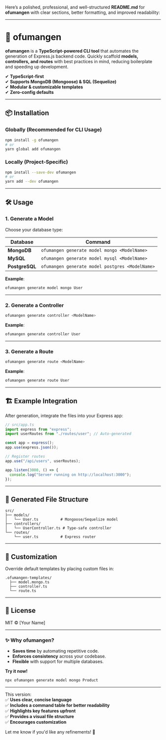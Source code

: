 Here’s a polished, professional, and well-structured **README.md** for **ofumangen** with clear sections, better formatting, and improved readability:

---

# 🚀 ofumangen

**ofumangen** is a **TypeScript-powered CLI tool** that automates the generation of Express.js backend code. Quickly scaffold **models, controllers, and routes** with best practices in mind, reducing boilerplate and speeding up development.

✔ **TypeScript-first**  
✔ **Supports MongoDB (Mongoose) & SQL (Sequelize)**  
✔ **Modular & customizable templates**  
✔ **Zero-config defaults**

---

## 📦 Installation

### **Globally (Recommended for CLI Usage)**

```bash
npm install -g ofumangen
# or
yarn global add ofumangen
```

### **Locally (Project-Specific)**

```bash
npm install --save-dev ofumangen
# or
yarn add --dev ofumangen
```

---

## 🛠 Usage

### **1. Generate a Model**

Choose your database type:

| Database       | Command                                         |
| -------------- | ----------------------------------------------- |
| **MongoDB**    | `ofumangen generate model mongo <ModelName>`    |
| **MySQL**      | `ofumangen generate model mysql <ModelName>`    |
| **PostgreSQL** | `ofumangen generate model postgres <ModelName>` |

**Example**:

```bash
ofumangen generate model mongo User
```

---

### **2. Generate a Controller**

```bash
ofumangen generate controller <ModelName>
```

**Example**:

```bash
ofumangen generate controller User
```

---

### **3. Generate a Route**

```bash
ofumangen generate route <ModelName>
```

**Example**:

```bash
ofumangen generate route User
```

---

## 🏗 Example Integration

After generation, integrate the files into your Express app:

```ts
// src/app.ts
import express from "express";
import userRoutes from "./routes/user"; // Auto-generated

const app = express();
app.use(express.json());

// Register routes
app.use("/api/users", userRoutes);

app.listen(3000, () => {
  console.log("Server running on http://localhost:3000");
});
```

---

## 📂 Generated File Structure

```
src/
├── models/
│   └── User.ts          # Mongoose/Sequelize model
├── controllers/
│   └── UserController.ts # Type-safe controller
└── routes/
    └── user.ts          # Express router
```

---

## 🔧 Customization

Override default templates by placing custom files in:

```
.ofumangen-templates/
  ├── model.mongo.ts
  ├── controller.ts
  └── route.ts
```

---

## 📜 License

MIT © [Your Name]

---

### ✨ **Why ofumangen?**

- **Saves time** by automating repetitive code.
- **Enforces consistency** across your codebase.
- **Flexible** with support for multiple databases.

**Try it now!**

```bash
npx ofumangen generate model mongo Product
```

---

This version:  
✅ **Uses clear, concise language**  
✅ **Includes a command table for better readability**  
✅ **Highlights key features upfront**  
✅ **Provides a visual file structure**  
✅ **Encourages customization**

Let me know if you'd like any refinements! 🚀
